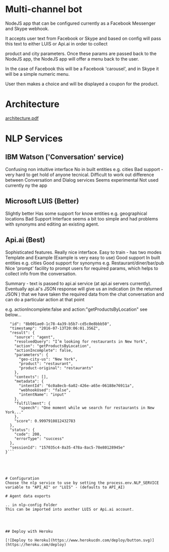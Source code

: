 
# Multi-channel bot

NodeJS app that can be configured currently as a Facebook Messenger and Skype webhook.


It accepts user text from Facebook or Skype and based on config will pass this text to either LUIS or Api.ai in order to collect

product and city parameters. Once these params are passed back to the NodeJS app, the NodeJS app will offer a menu back to the user.

In the case of Facebook this will be a Facebook 'carousel', and in Skype it will be a simple numeric menu.

User then makes a choice and will be displayed a coupon for the product.


# Architecture
[architecture.pdf](doc/Arch.pdf)


# NLP Services


## IBM Watson ('Conversation' service) 
Confusing non intuitive interface
No in built entities e.g. cities
Bad support - very hard to get hold of anyone tecnical. Difficult to work out difference between Conversation and Dialog services
Seems experimental
Not used currently ny the app


## Microsoft LUIS (Better)
Slightly better
Has some support for know entities e.g. geographical locations
Bad Support
Interface seems a bit too simple and had problems with synonyms and editing an existing agent.

## Api.ai (Best)
Sophisticated features.
Really nice interface.
Easy to train - has two modes Template and Example (Example is very easy to use)
Good support
In built entities e.g. cities
Good support for synonyms e.g. Restaurant/diner/bar/pub
Nice 'prompt' facility to prompt users for required params, which helps to collect info from the conversation.


Summary - text is passed to api.ai service (at api.ai servers currently). Eventually api.ai's JSON response will give us an indication
(in the returned JSON ) that we have taken the required data from the chat conversation and can do a particular action at that point 

e.g. actionIncomplete:false    and action:"getProductsByLocation"  see below...

```{
  "id": "8b001ae0-1c78-4a39-b5b7-cd5c0e8bbb50",
  "timestamp": "2016-07-13T20:06:01.356Z",
  "result": {
    "source": "agent",
    "resolvedQuery": "I’m looking for restaurants in New York",
    "action": "getProductsByLocation",
    "actionIncomplete": false,
    "parameters": {
      "geo-city-us": "New York",
      "product": "restaurant",
      "product-original": "restaurants"
    },
    "contexts": [],
    "metadata": {
      "intentId": "6c0a8ecb-6a02-426e-a65e-06188e76911a",
      "webhookUsed": "false",
      "intentName": "input"
    },
    "fulfillment": {
      "speech": "One moment while we search for restaurants in New York..."
    },
    "score": 0.9997910812432783
  },
  "status": {
    "code": 200,
    "errorType": "success"
  },
  "sessionId": "157035c4-8a35-478a-8ac5-78e80128945e"
}```





# Configuration
Choose the nlp service to use by setting the process.env.NLP_SERVICE variable to "API_AI" or "LUIS" - (defaults to API_AI)

# Agent data exports

.. in nlp-config Folder
This can be imported into another LUIS or Api.ai account.




## Deploy with Heroku

[![Deploy to Heroku](https://www.herokucdn.com/deploy/button.svg)](https://heroku.com/deploy)
